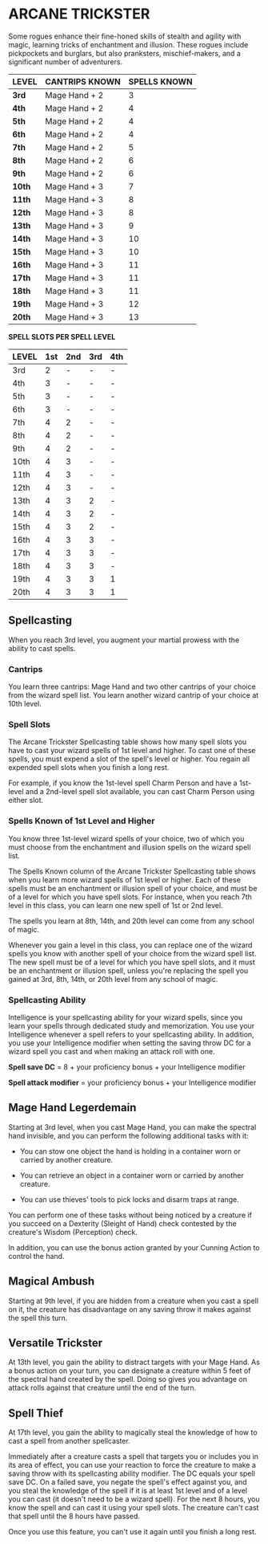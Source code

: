 # ARCANE TRICKSTER

Some rogues enhance their fine-honed skills of stealth and agility with magic, learning tricks of enchantment and illusion. These rogues include pickpockets and burglars, but also pranksters, mischief-makers, and a significant number of adventurers.

LEVEL | CANTRIPS KNOWN | SPELLS KNOWN
-|-|-
**3rd** | Mage Hand + 2 | 3
**4th** | Mage Hand + 2 | 4
**5th** | Mage Hand + 2 | 4
**6th** | Mage Hand + 2 | 4
**7th** | Mage Hand + 2 | 5
**8th** | Mage Hand + 2 | 6
**9th** | Mage Hand + 2 | 6
**10th** | Mage Hand + 3 | 7
**11th** | Mage Hand + 3 | 8
**12th** | Mage Hand + 3 | 8
**13th** | Mage Hand + 3 | 9
**14th** | Mage Hand + 3 | 10
**15th** | Mage Hand + 3 | 10
**16th** | Mage Hand + 3 | 11
**17th** | Mage Hand + 3 | 11
**18th** | Mage Hand + 3 | 11
**19th** | Mage Hand + 3 | 12
**20th** | Mage Hand + 3 | 13

**SPELL SLOTS PER SPELL LEVEL**

LEVEL | 1st | 2nd | 3rd | 4th
-|-|-|-|-
3rd  | 2 | - | - | -
4th  | 3 | - | - | -
5th  | 3 | - | - | -
6th  | 3 | - | - | -
7th  | 4 | 2 | - | -
8th  | 4 | 2 | - | -
9th  | 4 | 2 | - | -
10th | 4 | 3 | - | -
11th | 4 | 3 | - | -
12th | 4 | 3 | - | -
13th | 4 | 3 | 2 | -
14th | 4 | 3 | 2 | -
15th | 4 | 3 | 2 | -
16th | 4 | 3 | 3 | -
17th | 4 | 3 | 3 | -
18th | 4 | 3 | 3 | -
19th | 4 | 3 | 3 | 1
20th | 4 | 3 | 3 | 1

## Spellcasting

When you reach 3rd level, you augment your martial prowess with the ability to cast spells.

### Cantrips

You learn three cantrips: Mage Hand and two other cantrips of your choice from the wizard spell list. You learn another wizard cantrip of your choice at 10th level.

### Spell Slots

The Arcane Trickster Spellcasting table shows how many spell slots you have to cast your wizard spells of 1st level and higher. To cast one of these spells, you must expend a slot of the spell's level or higher. You regain all expended spell slots when you finish a long rest.

For example, if you know the 1st-level spell Charm Person and have a 1st-level and a 2nd-level spell slot available, you can cast Charm Person using either slot.

### Spells Known of 1st Level and Higher

You know three 1st-level wizard spells of your choice, two of which you must choose from the enchantment and illusion spells on the wizard spell list.

The Spells Known column of the Arcane Trickster Spellcasting table shows when you learn more wizard spells of 1st level or higher. Each of these spells must be an enchantment or illusion spell of your choice, and must be of a level for which you have spell slots. For instance, when you reach 7th level in this class, you can learn one new spell of 1st or 2nd level.

The spells you learn at 8th, 14th, and 20th level can come from any school of magic.

Whenever you gain a level in this class, you can replace one of the wizard spells you know with another spell of your choice from the wizard spell list. The new spell must be of a level for which you have spell slots, and it must be an enchantment or illusion spell, unless you're replacing the spell you gained at 3rd, 8th, 14th, or 20th level from any school of magic.

### Spellcasting Ability

Intelligence is your spellcasting ability for your wizard spells, since you learn your spells through dedicated study and memorization. You use your Intelligence whenever a spell refers to your spellcasting ability. In addition, you use your Intelligence modifier when setting the saving throw DC for a wizard spell you cast and when making an attack roll with one.

**Spell save DC** = 8 + your proficiency bonus + your Intelligence modifier

**Spell attack modifier** = your proficiency bonus + your Intelligence modifier

## Mage Hand Legerdemain

Starting at 3rd level, when you cast Mage Hand, you can make the spectral hand invisible, and you can perform the following additional tasks with it:

-   You can stow one object the hand is holding in a container worn or carried by another creature.

-   You can retrieve an object in a container worn or carried by another creature.

-    You can use thieves' tools to pick locks and disarm traps at range.

You can perform one of these tasks without being noticed by a creature if you succeed on a Dexterity (Sleight of Hand) check contested by the creature's Wisdom (Perception) check.

In addition, you can use the bonus action granted by your Cunning Action to control the hand.

## Magical Ambush

Starting at 9th level, if you are hidden from a creature when you cast a spell on it, the creature has disadvantage on any saving throw it makes against the spell this turn.

## Versatile Trickster

At 13th level, you gain the ability to distract targets with your Mage Hand. As a bonus action on your turn, you can designate a creature within 5 feet of the spectral hand created by the spell. Doing so gives you advantage on attack rolls against that creature until the end of the turn.

## Spell Thief

At 17th level, you gain the ability to magically steal the knowledge of how to cast a spell from another spellcaster.

Immediately after a creature casts a spell that targets you or includes you in its area of effect, you can use your reaction to force the creature to make a saving throw with its spellcasting ability modifier. The DC equals your spell save DC. On a failed save, you negate the spell's effect against you, and you steal the knowledge of the spell if it is at least 1st level and of a level you can cast (it doesn't need to be a wizard spell). For the next 8 hours, you know the spell and can cast it using your spell slots. The creature can't cast that spell until the 8 hours have passed.

Once you use this feature, you can't use it again until you finish a long rest.